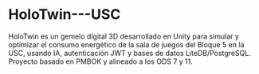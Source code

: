 # HoloTwin---USC
HoloTwin es un gemelo digital 3D desarrollado en Unity para simular y optimizar el consumo energético de la sala de juegos del Bloque 5 en la USC, usando IA, autenticación JWT y bases de datos LiteDB/PostgreSQL. Proyecto basado en PMBOK y alineado a los ODS 7 y 11.
